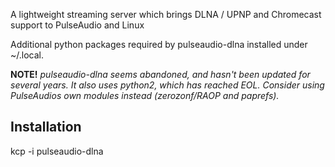 A lightweight streaming server which brings DLNA / UPNP and Chromecast support to PulseAudio and Linux

Additional python packages required by pulseaudio-dlna installed under ~/.local.

<b>NOTE!</b>
<i>pulseaudio-dlna seems abandoned, and hasn't been updated for several years. It also uses python2, which has reached EOL. Consider using PulseAudios own modules instead (zerozonf/RAOP and paprefs).</i>

<h2>Installation</h2>

kcp -i pulseaudio-dlna
